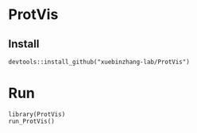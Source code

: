 # ProtVis

## Install

```{r}
devtools::install_github("xuebinzhang-lab/ProtVis")
```

# Run

```{r}
library(ProtVis)
run_ProtVis()
```
